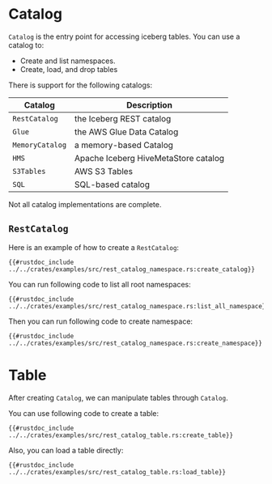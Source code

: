 <!--
  ~ Licensed to the Apache Software Foundation (ASF) under one
  ~ or more contributor license agreements.  See the NOTICE file
  ~ distributed with this work for additional information
  ~ regarding copyright ownership.  The ASF licenses this file
  ~ to you under the Apache License, Version 2.0 (the
  ~ "License"); you may not use this file except in compliance
  ~ with the License.  You may obtain a copy of the License at
  ~
  ~   http://www.apache.org/licenses/LICENSE-2.0
  ~
  ~ Unless required by applicable law or agreed to in writing,
  ~ software distributed under the License is distributed on an
  ~ "AS IS" BASIS, WITHOUT WARRANTIES OR CONDITIONS OF ANY
  ~ KIND, either express or implied.  See the License for the
  ~ specific language governing permissions and limitations
  ~ under the License.
-->

# Catalog

`Catalog` is the entry point for accessing iceberg tables. You can use a catalog to:

* Create and list namespaces.
* Create, load, and drop tables

There is support for the following catalogs:

| Catalog | Description |
|---------|------------|
| `RestCatalog`   | the Iceberg REST catalog              |
| `Glue`          | the AWS Glue Data Catalog             |
| `MemoryCatalog` | a memory-based Catalog                |
| `HMS`           | Apache Iceberg HiveMetaStore catalog  |
| `S3Tables`      | AWS S3 Tables                         |
| `SQL`           | SQL-based catalog                     |

Not all catalog implementations are complete.

## `RestCatalog` 

Here is an example of how to create a `RestCatalog`:

```rust,no_run,noplayground
{{#rustdoc_include ../../crates/examples/src/rest_catalog_namespace.rs:create_catalog}}
```

You can run following code to list all root namespaces:

```rust,no_run,noplayground
{{#rustdoc_include ../../crates/examples/src/rest_catalog_namespace.rs:list_all_namespace}}
```

Then you can run following code to create namespace:
```rust,no_run,noplayground
{{#rustdoc_include ../../crates/examples/src/rest_catalog_namespace.rs:create_namespace}}
```

# Table

After creating `Catalog`, we can manipulate tables through `Catalog`.

You can use following code to create a table:

```rust,no_run,noplayground
{{#rustdoc_include ../../crates/examples/src/rest_catalog_table.rs:create_table}}
```

Also, you can load a table directly:

```rust,no_run,noplayground
{{#rustdoc_include ../../crates/examples/src/rest_catalog_table.rs:load_table}}
```
